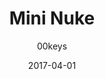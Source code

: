 ---
title: Mini Nuke
profile: SA Row 1
colorway: PipBoy Green
base: POLYGREEN
legend: WA
author: 00keys
date: 2017-04-01
gb: junktown2
code: mininuke-polygreen-wa-sa1
id: 1005 # 1000 = Junktown Keys II GB
tags: SA Row 1, Mini Nuke, Junktown Keys II GB, PipBoy Green
template: key.jade
---